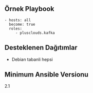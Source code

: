 Örnek Playbook
----------------
    - hosts: all
      become: true
      roles:
         - plusclouds.kafka

Desteklenen Dağıtımlar
-------
* Debian tabanli hepsi

Minimum Ansible Versionu
-------
2.1
